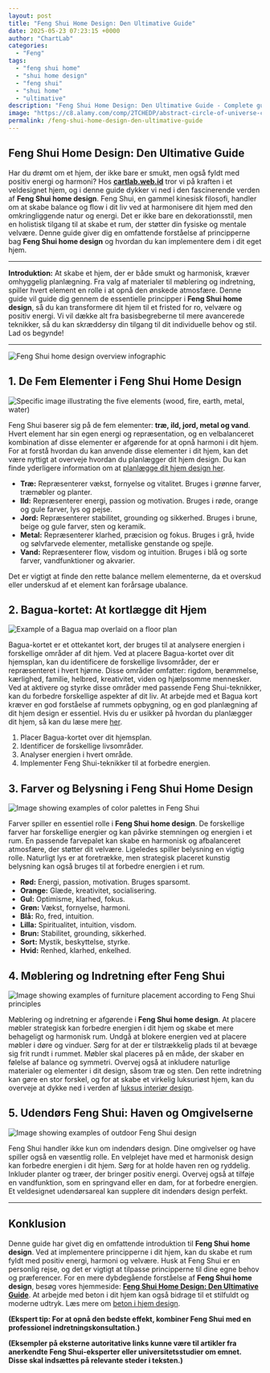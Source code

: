 ```yaml
---
layout: post
title: "Feng Shui Home Design: Den Ultimative Guide"
date: 2025-05-23 07:23:15 +0000
author: "ChartLab"
categories:
  - "Feng"
tags:
  - "feng shui home"
  - "shui home design"
  - "feng shui"
  - "shui home"
  - "ultimative"
description: "Feng Shui Home Design: Den Ultimative Guide - Complete guide and comprehensive analysis"
image: "https://c8.alamy.com/comp/2TCHEDP/abstract-circle-of-universe-creation-destruction-with-five-elements-wood-fire-earth-metal-water-in-feng-shui-as-line-drawing-on-the-white-backgro-2TCHEDP.jpg"
permalink: /feng-shui-home-design-den-ultimative-guide
---
```


## Feng Shui Home Design: Den Ultimative Guide

<!--more-->

Har du drømt om et hjem, der ikke bare er smukt, men også fyldt med positiv energi og harmoni?  Hos [**cartlab.web.id**](https://cartlab.web.id) tror vi på kraften i et veldesignet hjem, og i denne guide dykker vi ned i den fascinerende verden af **Feng Shui home design**.  Feng Shui, en gammel kinesisk filosofi, handler om at skabe balance og flow i dit liv ved at harmonisere dit hjem med den omkringliggende natur og energi.  Det er ikke bare en dekorationsstil, men en holistisk tilgang til at skabe et rum, der støtter din fysiske og mentale velvære.  Denne guide giver dig en omfattende forståelse af principperne bag **Feng Shui home design** og hvordan du kan implementere dem i dit eget hjem.

---

**Introduktion:**  At skabe et hjem, der er både smukt og harmonisk, kræver omhyggelig planlægning.  Fra valg af materialer til møblering og indretning, spiller hvert element en rolle i at opnå den ønskede atmosfære.  Denne guide vil guide dig gennem de essentielle principper i **Feng Shui home design**, så du kan transformere dit hjem til et fristed for ro, velvære og positiv energi.  Vi vil dække alt fra basisbegreberne til mere avancerede teknikker, så du kan skræddersy din tilgang til dit individuelle behov og stil.  Lad os begynde!


---

![Feng Shui home design overview infographic](https://i.pinimg.com/originals/a5/12/9a/a5129aa849e467b1a18e9edcb4e453ed.jpg)


## 1. De Fem Elementer i Feng Shui Home Design

![Specific image illustrating the five elements (wood, fire, earth, metal, water)](https://c8.alamy.com/comp/2TCHEDP/abstract-circle-of-universe-creation-destruction-with-five-elements-wood-fire-earth-metal-water-in-feng-shui-as-line-drawing-on-the-white-backgro-2TCHEDP.jpg)

Feng Shui baserer sig på de fem elementer: **træ, ild, jord, metal og vand**.  Hvert element har sin egen energi og repræsentation, og en velbalanceret kombination af disse elementer er afgørende for at opnå harmoni i dit hjem.  For at forstå hvordan du kan anvende disse elementer i dit hjem, kan det være nyttigt at overveje hvordan du planlægger dit hjem design. Du kan finde yderligere information om at [planlægge dit hjem design her](cartlab.web.id/how-to-plan-home-design).

*   **Træ:**  Repræsenterer vækst, fornyelse og vitalitet.  Bruges i grønne farver, træmøbler og planter.
*   **Ild:**  Repræsenterer energi, passion og motivation.  Bruges i røde, orange og gule farver, lys og pejse.
*   **Jord:**  Repræsenterer stabilitet, grounding og sikkerhed.  Bruges i brune, beige og gule farver, sten og keramik.
*   **Metal:**  Repræsenterer klarhed, præcision og fokus.  Bruges i grå, hvide og sølvfarvede elementer, metalliske genstande og spejle.
*   **Vand:**  Repræsenterer flow, visdom og intuition.  Bruges i blå og sorte farver, vandfunktioner og akvarier.

Det er vigtigt at finde den rette balance mellem elementerne, da et overskud eller underskud af et element kan forårsage ubalance.


## 2. Bagua-kortet: At kortlægge dit Hjem

![Example of a Bagua map overlaid on a floor plan](https://cdn.homedit.com/wp-content/uploads/feng-shui/Feng-Shui-Bagua-Map-768x768.jpg)

Bagua-kortet er et ottekantet kort, der bruges til at analysere energien i forskellige områder af dit hjem.  Ved at placere Bagua-kortet over dit hjemsplan, kan du identificere de forskellige livsområder, der er repræsenteret i hvert hjørne.  Disse områder omfatter: rigdom, berømmelse, kærlighed, familie, helbred, kreativitet, viden og hjælpsomme mennesker.  Ved at aktivere og styrke disse områder med passende Feng Shui-teknikker, kan du forbedre forskellige aspekter af dit liv.  At arbejde med et Bagua kort kræver en god forståelse af rummets opbygning, og en god planlægning af dit hjem design er essentiel.  Hvis du er usikker på hvordan du planlægger dit hjem, så kan du læse mere [her](cartlab.web.id/how-to-plan-home-design).

1.  Placer Bagua-kortet over dit hjemsplan.
2.  Identificer de forskellige livsområder.
3.  Analyser energien i hvert område.
4.  Implementer Feng Shui-teknikker til at forbedre energien.

## 3. Farver og Belysning i Feng Shui Home Design

![Image showing examples of color palettes in Feng Shui](https://cf.ltkcdn.net/feng-shui/images/std/291411-800x533-feng-shui-color-palettes.jpg)

Farver spiller en essentiel rolle i **Feng Shui home design**.  De forskellige farver har forskellige energier og kan påvirke stemningen og energien i et rum.  En passende farvepalet kan skabe en harmonisk og afbalanceret atmosfære, der støtter dit velvære.  Ligeledes spiller belysning en vigtig rolle. Naturligt lys er at foretrække, men strategisk placeret kunstig belysning kan også bruges til at forbedre energien i et rum.

*   **Rød:**  Energi, passion, motivation.  Bruges sparsomt.
*   **Orange:**  Glæde, kreativitet, socialisering.
*   **Gul:**  Optimisme, klarhed, fokus.
*   **Grøn:**  Vækst, fornyelse, harmoni.
*   **Blå:**  Ro, fred, intuition.
*   **Lilla:**  Spiritualitet, intuition, visdom.
*   **Brun:**  Stabilitet, grounding, sikkerhed.
*   **Sort:**  Mystik, beskyttelse, styrke.
*   **Hvid:**  Renhed, klarhed, enkelhed.


## 4. Møblering og Indretning efter Feng Shui

![Image showing examples of furniture placement according to Feng Shui principles](https://i.pinimg.com/originals/a5/12/9a/a5129aa849e467b1a18e9edcb4e453ed.jpg)

Møblering og indretning er afgørende i **Feng Shui home design**.  At placere møbler strategisk kan forbedre energien i dit hjem og skabe et mere behageligt og harmonisk rum.  Undgå at blokere energien ved at placere møbler i døre og vinduer.  Sørg for at der er tilstrækkelig plads til at bevæge sig frit rundt i rummet.  Møbler skal placeres på en måde, der skaber en følelse af balance og symmetri.  Overvej også at inkludere naturlige materialer og elementer i dit design, såsom træ og sten.  Den rette indretning kan gøre en stor forskel, og for at skabe et virkelig luksuriøst hjem, kan du overveje at dykke ned i verden af [luksus interiør design](cartlab.web.id/luxury-interior-design-crafting-exquisite-living-spaces).


## 5. Udendørs Feng Shui: Haven og Omgivelserne

![Image showing examples of outdoor Feng Shui design](https://reikohome.com/wp-content/uploads/2023/10/reiko-feng-shui-render-service-png-1.png)

Feng Shui handler ikke kun om indendørs design.  Dine omgivelser og have spiller også en væsentlig rolle.  En velplejet have med et harmonisk design kan forbedre energien i dit hjem.  Sørg for at holde haven ren og ryddelig.  Inkluder planter og træer, der bringer positiv energi.  Overvej også at tilføje en vandfunktion, som en springvand eller en dam, for at forbedre energien.  Et veldesignet udendørsareal kan supplere dit indendørs design perfekt.


---

## Konklusion

Denne guide har givet dig en omfattende introduktion til **Feng Shui home design**.  Ved at implementere principperne i dit hjem, kan du skabe et rum fyldt med positiv energi, harmoni og velvære. Husk at Feng Shui er en personlig rejse, og det er vigtigt at tilpasse principperne til dine egne behov og præferencer.  For en mere dybdegående forståelse af **Feng Shui home design**, besøg vores hjemmeside: [**Feng Shui Home Design: Den Ultimative Guide**](cartlab.web.id/feng-shui-home-design-den-ultimative-guide).  At arbejde med beton i dit hjem kan også bidrage til et stilfuldt og moderne udtryk. Læs mere om [beton i hjem design](cartlab.web.id/concrete-in-home-design-a-beginners-guide).

**(Ekspert tip: For at opnå den bedste effekt, kombiner Feng Shui med en professionel indretningskonsultation.)**

**(Eksempler på eksterne autoritative links kunne være til artikler fra anerkendte Feng Shui-eksperter eller universitetsstudier om emnet.  Disse skal indsættes på relevante steder i teksten.)**
